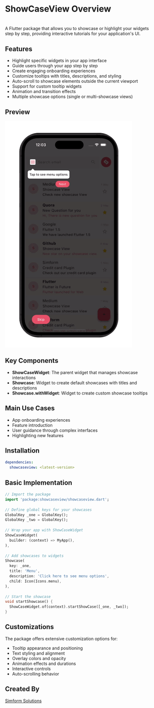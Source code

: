 # ShowCaseView Overview
# #
A Flutter package that allows you to showcase or highlight your widgets step by step, providing interactive tutorials for your application's UI.

## Features

- Highlight specific widgets in your app interface
- Guide users through your app step by step
- Create engaging onboarding experiences
- Customize tooltips with titles, descriptions, and styling
- Auto-scroll to showcase elements outside the current viewport
- Support for custom tooltip widgets
- Animation and transition effects
- Multiple showcase options (single or multi-showcase views)

## Preview

![The example app running in Android](https://raw.githubusercontent.com/SimformSolutionsPvtLtd/flutter_showcaseview/master/preview/showcaseview.gif)

## Key Components

- **ShowCaseWidget**: The parent widget that manages showcase interactions
- **Showcase**: Widget to create default showcases with titles and descriptions
- **Showcase.withWidget**: Widget to create custom showcase tooltips

## Main Use Cases

- App onboarding experiences
- Feature introduction
- User guidance through complex interfaces
- Highlighting new features

## Installation

```yaml
dependencies:
  showcaseview: <latest-version>
```

## Basic Implementation

```dart
// Import the package
import 'package:showcaseview/showcaseview.dart';

// Define global keys for your showcases
GlobalKey _one = GlobalKey();
GlobalKey _two = GlobalKey();

// Wrap your app with ShowCaseWidget
ShowCaseWidget(
  builder: (context) => MyApp(),
),

// Add showcases to widgets
Showcase(
  key: _one,
  title: 'Menu',
  description: 'Click here to see menu options',
  child: Icon(Icons.menu),
),

// Start the showcase
void startShowcase() {
  ShowCaseWidget.of(context).startShowCase([_one, _two]);
}
```

## Customizations

The package offers extensive customization options for:
- Tooltip appearance and positioning
- Text styling and alignment
- Overlay colors and opacity
- Animation effects and durations
- Interactive controls
- Auto-scrolling behavior

## Created By

[Simform Solutions](https://github.com/SimformSolutionsPvtLtd)
